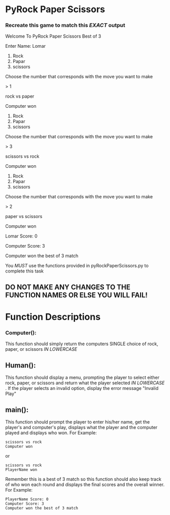 # PyRock Paper Scissors
### Recreate this game to match this *EXACT* output

Welcome To PyRock Paper Scissors Best of 3

Enter Name: Lomar
1. Rock
2. Papar
3. scissors

Choose the number that corresponds with the move you want to make

\> 1

rock vs paper

Computer won

1. Rock
2. Papar
3. scissors

Choose the number that corresponds with the move you want to make

\> 3

scissors vs rock

Computer won

1. Rock
2. Papar
3. scissors

Choose the number that corresponds with the move you want to make

\> 2

paper vs scissors

Computer won

Lomar Score: 0

Computer Score: 3

Computer won the best of 3 match

You _MUST_ use the functions provided in pyRockPaperScissors.py to complete this task 
## DO NOT MAKE ANY CHANGES TO THE FUNCTION NAMES OR ELSE YOU WILL FAIL!

# Function Descriptions

### Computer():
This function should simply return the computers SINGLE choice of rock, paper, or scissors _IN LOWERCASE_

## Human():
This function should display a menu, prompting the player to select either rock, paper, or scissors and return what the player selected _IN LOWERCASE_ . If the player selects an invalid option, display the error message "Invalid Play"

## main():
This function should prompt the player to enter his/her name, get the player's and computer's play, displays what the player and the computer played and displays who won. For Example:
```
scissors vs rock
Computer won
```
or
```
scissors vs rock
PlayerName won
```
Remember this is a best of 3 match so this function should also keep track of who won each round and displays the final scores and the overall winner. For Example:
```
PlayerName Score: 0
Computer Score: 3
Computer won the best of 3 match
```
